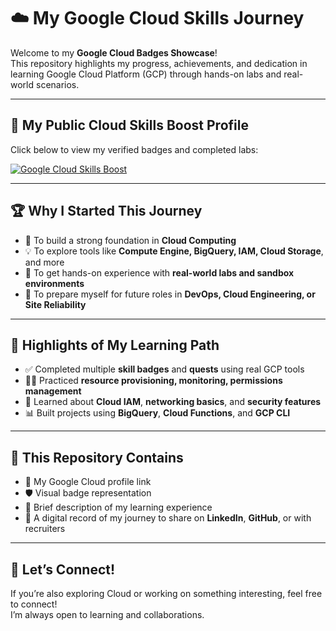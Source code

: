 # ☁️ My Google Cloud Skills Journey

Welcome to my **Google Cloud Badges Showcase**!  
This repository highlights my progress, achievements, and dedication in learning Google Cloud Platform (GCP) through hands-on labs and real-world scenarios.

---

## 🔗 My Public Cloud Skills Boost Profile  
Click below to view my verified badges and completed labs:

[![Google Cloud Skills Boost](https://img.shields.io/badge/View%20My%20Google%20Cloud%20Profile-Click%20Here-blue?logo=googlecloud)](https://www.cloudskillsboost.google/public_profiles/b1c62238-514d-47e3-bc21-802ab1ca255e)

---

## 🏆 Why I Started This Journey

- 🌱 To build a strong foundation in **Cloud Computing**  
- 💡 To explore tools like **Compute Engine, BigQuery, IAM, Cloud Storage**, and more  
- 🔧 To get hands-on experience with **real-world labs and sandbox environments**  
- 🎯 To prepare myself for future roles in **DevOps, Cloud Engineering, or Site Reliability**

---

## 📌 Highlights of My Learning Path

- ✅ Completed multiple **skill badges** and **quests** using real GCP tools  
- 👨‍💻 Practiced **resource provisioning, monitoring, permissions management**  
- 🔐 Learned about **Cloud IAM**, **networking basics**, and **security features**  
- 📊 Built projects using **BigQuery**, **Cloud Functions**, and **GCP CLI**

---

## 📁 This Repository Contains

- 🔗 My Google Cloud profile link  
- 🛡️ Visual badge representation  
- 📝 Brief description of my learning experience  
- 💼 A digital record of my journey to share on **LinkedIn**, **GitHub**, or with recruiters

---

## 🤝 Let’s Connect!

If you’re also exploring Cloud or working on something interesting, feel free to connect!  
I’m always open to learning and collaborations.

